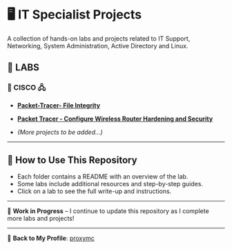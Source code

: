 # 🖥️ IT Specialist Projects

A collection of hands-on labs and projects related to IT Support, Networking, System Administration, Active Directory and Linux.

## 🔬 LABS  

### 🔹 CISCO 🖧  
- **[Packet-Tracer- File Integrity](./it-specialist-projects/CISCO/Packet-Tracer/)** 
- **[Packet Tracer - Configure Wireless Router Hardening and Security](./LABS/CISCO/Packet-Tracer/README.md)**  

- *(More projects to be added...)*

---
## 📌 How to Use This Repository  
- Each folder contains a README with an overview of the lab.  
- Some labs include additional resources and step-by-step guides.  
- Click on a lab to see the full write-up and instructions.  

---
📌 **Work in Progress** – I continue to update this repository as I complete more labs and projects!

---
🔗 **Back to My Profile**: [proxymc](https://github.com/proxymc)
